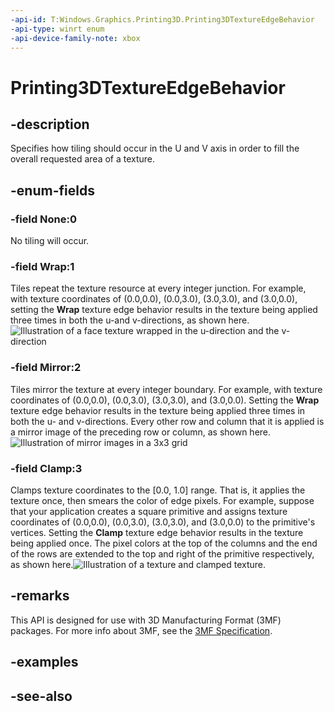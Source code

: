 ```yaml
---
-api-id: T:Windows.Graphics.Printing3D.Printing3DTextureEdgeBehavior
-api-type: winrt enum
-api-device-family-note: xbox
---
```


<!-- Enumeration syntax
public enum Windows.Graphics.Printing3D.Printing3DTextureEdgeBehavior : int
-->

# Printing3DTextureEdgeBehavior

## -description
Specifies how tiling should occur in the U and V axis in order to fill the overall requested area of a texture.

## -enum-fields
### -field None:0
No tiling will occur.

### -field Wrap:1
Tiles repeat the texture resource at every integer junction. For example, with texture coordinates of (0.0,0.0), (0.0,3.0), (3.0,3.0), and (3.0,0.0), setting the **Wrap** texture edge behavior results in the texture being applied three times in both the u-and v-directions, as shown here.<img alt="Illustration of a face texture wrapped in the u-direction and the v-direction" src="images/wrap.png" />

### -field Mirror:2
Tiles mirror the texture at every integer boundary. For example, with texture coordinates of (0.0,0.0), (0.0,3.0), (3.0,3.0), and (3.0,0.0). Setting the **Wrap** texture edge behavior results in the texture being applied three times in both the u- and v-directions. Every other row and column that it is applied is a mirror image of the preceding row or column, as shown here. <img alt="Illustration of mirror images in a 3x3 grid" src="images/mirror.png" />

### -field Clamp:3
Clamps texture coordinates to the [0.0, 1.0] range. That is, it applies the texture once, then smears the color of edge pixels. For example, suppose that your application creates a square primitive and assigns texture coordinates of (0.0,0.0), (0.0,3.0), (3.0,3.0), and (3.0,0.0) to the primitive's vertices. Setting the **Clamp** texture edge behavior results in the texture being applied once. The pixel colors at the top of the columns and the end of the rows are extended to the top and right of the primitive respectively, as shown here.<img alt="Illustration of a texture and clamped texture." src="images/clamp.png" />


## -remarks
This API is designed for use with 3D Manufacturing Format (3MF) packages. For more info about 3MF, see the [3MF Specification](http://3mf.io/what-is-3mf/3mf-specification/).

## -examples

## -see-also
